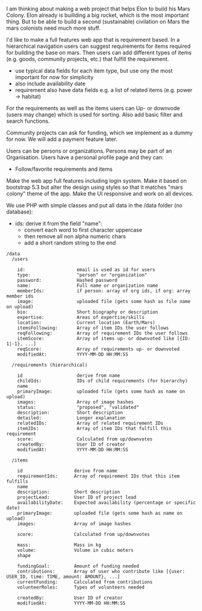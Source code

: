 
I am thinking about making a web project that helps Elon to build his Mars Colony. Elon already is buillding a big rocket, which is the most important thing. But to be able to build a second (sustainable) civilation on Mars the mars colonists need much more stuff.

I'd like to make a full features web app that is requirement based. In a hierarchical navigation users can suggest requirements for items required for building the base on mars. Then users can add different types of items (e.g. goods, community projects, etc.) that fulfill the requirement.

- use typical data fields for each item type, but use ony the most important for now for simplicity
- also include availability date
- requirement also have data fields e.g. a list of related items (e.g. power → habitat)

For the requirements as well as the items users can Up- or downvode (users may change) which is used for sorting. Also add basic filter and search functions.

Community projects can ask for funding, which we implement as a dummy for now. We will add a payment feature later.

Users can be persons or organizations. Persons may be part of an Organisation. Users have a personal profile page and they can:

- Follow/favorite requirements and items

Make the web app full features including login system. Make it based on bootstrap 5.3 but alter the design using styles so that it matches "mars colony" theme of the app. Make the UI responsive and work on all devices.

We use PHP with simple classes and put all data in the /data folder (no database):

- ids: derive it from the field "name":
  - convert each word to first character uppercase
  - then remove all non alpha numeric chars
  - add a short random string to the end

```
/data
  /users

    id:                   email is used as id for users
    type:                 "person" or "organization"
    password:             Hashed password
    name:                 Full name or organization name
    memberIds:            if person: array of org ids, if org: array member ids
    image:                uploaded file (gets some hash as file name on upload)
    bio:                  Short biography or description
    expertise:            Areas of expertise/skills
    location:             Current location (Earth/Mars)
    itemsFollowing:       Array of item IDs the user follows
    reqFollowing:         Array of requirement IDs the user follows
    itemScore:            Array of items up- or downvoted like [{ID: 1|-1}, ...]
    reqScore:             Array of requirements up- or downvoted
    modifiedAt:           YYYY-MM-DD HH:MM:SS

  /requirements (hierarchical)

    id                    derive from name
    childIds:             IDs of child requirements (for hierarchy)
    name
    primaryImage:         uploaded file (gets some hash as name on upload)
    images:               Array of image hashes
    status:               "proposed", "validated"
    description:          Short description
    detailed:             Longer explanation
    relatedIDs:           Array of related requirement IDs
    itemIDs:              Array of item IDs that fulfill this requirement
    score:                Calculated from up/downvotes
    createdBy:            User ID of creator
    modifiedAt:           YYYY-MM-DD HH:MM:SS

  /items

    id                   derive from name
    requirementIds:      Array of requirement IDs that this item fulfills
    name
    description:         Short description
    projectLead:         User ID of project lead
    availabilityDate:    Expected availability (percentage or specific date)
    primaryImage:        uploaded file (gets some hash as name on upload)
    images:              Array of image hashes

    score:               Calculated from up/downvotes

    mass:                Mass in kg
    volume:              Volume in cubic meters
    shape

    fundingGoal:         Amount of funding needed
    contributions:       Array of user who contribute like [{user: USER_ID, time: TIME, amount: AMOUNT}, ...]
    currentFunding:      Calculated from contributions
    volunteerRoles:      Types of volunteers needed

    createdBy:           User ID of creator
    modifiedAt:          YYYY-MM-DD HH:MM:SS
```
